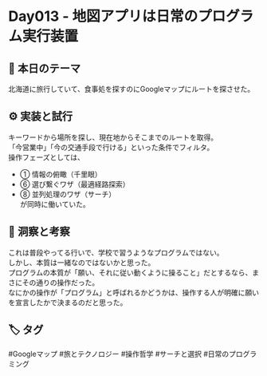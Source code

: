# Day013 - 地図アプリは日常のプログラム実行装置

## 🎯 本日のテーマ
北海道に旅行していて、食事処を探すのにGoogleマップにルートを探させた。

## ⚙️ 実装と試行
キーワードから場所を探し、現在地からそこまでのルートを取得。  
「今営業中」「今の交通手段で行ける」といった条件でフィルタ。  
操作フェーズとしては、  
- ① 情報の俯瞰（千里眼）  
- ⑥ 選び繋ぐワザ（最適経路探索）  
- ⑧ 並列処理のワザ（サーチ）  
が同時に働いていた。

## 🔁 洞察と考察
これは普段やってる行いで、学校で習うようなプログラムではない。  
しかし、本質は一緒なのではないかと思った。  
プログラムの本質が「願い、それに従い動くように操ること」だとするなら、まさにその通りの操作だった。  
なにかの操作が「プログラム」と呼ばれるかどうかは、操作する人が明確に願いを宣言したかで決まるのだと思った。

## 🏷 タグ
#Googleマップ #旅とテクノロジー #操作哲学 #サーチと選択 #日常のプログラミング
